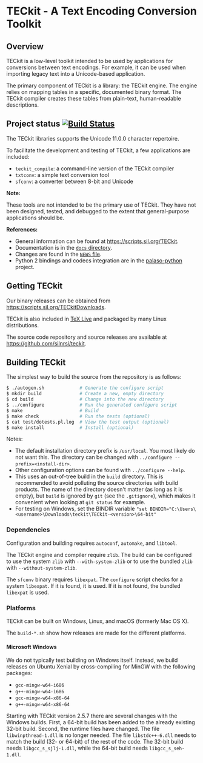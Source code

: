 TECkit - A Text Encoding Conversion Toolkit
===========================================

Overview
--------

TECkit is a low-level toolkit intended to be used by applications for
conversions between text encodings. For example, it can be used when importing
legacy text into a Unicode-based application.

The primary component of TECkit is a library: the TECkit engine. The engine
relies on mapping tables in a specific, documented binary format. The TECkit
compiler creates these tables from plain-text, human-readable descriptions.

## Project status [![Build Status](https://travis-ci.org/silnrsi/teckit.svg?branch=master)](https://travis-ci.org/silnrsi/teckit)

The TECkit libraries supports the Unicode 11.0.0 character repertoire.

To facilitate the development and testing of TECkit, a few applications are
included:

  - `teckit_compile`: a command-line version of the TECkit compiler
  - `txtconv`: a simple text conversion tool
  - `sfconv`: a converter between 8-bit and Unicode

**Note:**

These tools are not intended to be the primary use of TECkit. They have not been
designed, tested, and debugged to the extent that general-purpose applications
should be.

**References:**

  - General information can be found at <https://scripts.sil.org/TECkit>.
  - Documentation is in the [`docs` directory].
  - Changes are found in the [`NEWS` file].
  - Python 2 bindings and codecs integration are in the [palaso-python] project.

[`docs` directory]: ./docs
[`NEWS` file]: ./NEWS
[palaso-python]: https://github.com/silnrsi/palaso-python

Getting TECkit
--------------

Our binary releases can be obtained from
<https://scripts.sil.org/TECkitDownloads>.

TECkit is also included in [TeX Live](https://www.tug.org/texlive/) and packaged
by many Linux distributions.

The source code repository and source releases are available at
<https://github.com/silnrsi/teckit>.

Building TECkit
---------------

The simplest way to build the source from the repository is as follows:

```sh
$ ./autogen.sh             # Generate the configure script
$ mkdir build              # Create a new, empty directory
$ cd build                 # Change into the new directory
$ ../configure             # Run the generated configure script
$ make                     # Build
$ make check               # Run the tests (optional)
$ cat test/dotests.pl.log  # View the test output (optional)
$ make install             # Install (optional)
```

Notes:

  - The default installation directory prefix is `/usr/local`. You most likely
    do not want this. The directory can be changed with
    `../configure --prefix=<install-dir>`.
  - Other configuration options can be found with `../configure --help`.
  - This uses an out-of-tree build in the `build` directory. This is recommended
    to avoid polluting the source directories with build products. The name of
    the directory doesn't matter (as long as it is empty), but `build` is
    ignored by `git` (see the `.gitignore`), which makes it convenient when
    looking at `git status` for example.
  - For testing on Windows, set the BINDIR variable `"set BINDIR="C:\Users\<username>\Downloads\teckit\TECkit-<version>\64-bit"`

### Dependencies

Configuration and building requires `autoconf`, `automake`, and `libtool`.

The TECkit engine and compiler require `zlib`. The build can be configured to
use the system `zlib` with `--with-system-zlib` or to use the bundled `zlib`
with `--without-system-zlib`.

The `sfconv` binary requires `libexpat`. The `configure` script checks for a
system `libexpat`. If it is found, it is used. If it is not found, the bundled
`libexpat` is used.

### Platforms

TECkit can be built on Windows, Linux, and macOS (formerly Mac OS X).

The `build-*.sh` show how releases are made for the different platforms.

#### Microsoft Windows

We do not typically test building on Windows itself. Instead, we build releases
on Ubuntu Xenial by cross-compiling for MinGW with the following packages:

  - `gcc-mingw-w64-i686`
  - `g++-mingw-w64-i686`
  - `gcc-mingw-w64-x86-64`
  - `g++-mingw-w64-x86-64`

Starting with TECkit version 2.5.7 there are several changes with the Windows
builds. First, a 64-bit build has been added to the already existing 32-bit
build. Second, the runtime files have changed. The file `libwinpthread-1.dll` is
no longer needed. The file `libstdc++-6.dll` needs to match the build (32- or
64-bit) of the rest of the code. The 32-bit build needs `libgcc_s_sjlj-1.dll`,
while the 64-bit build needs `libgcc_s_seh-1.dll`.
